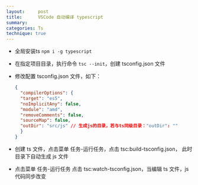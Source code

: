 ```yaml
---
layout:     post
title:      VSCode 自动编译 typescript
summary: 
categories: Ts
technique: true
---
```


- 全局安装ts `npm i -g typescript`

- 在指定项目目录，执行命令 `tsc --init`，创建 tsconfig.json 文件

- 修改配置 tsconfig.json 文件，如下：

    ```json
    {
      "compilerOptions": {
      "target": "es5",
      "noImplicitAny": false,
      "module": "amd",
      "removeComments": false,
      "sourceMap": false,
      "outDir": "src/js" // 生成js的目录，若与ts同级目录："outDir": ""
      }
    }
    ```

- 创建 ts 文件，点击菜单 任务-运行任务，点击 tsc:build-tsconfig.json， 此时目录下自动生成 js 文件

- 点击菜单 任务-运行任务 点击 tsc:watch-tsconfig.json，当编辑 ts 文件，js 代码同步改变

 